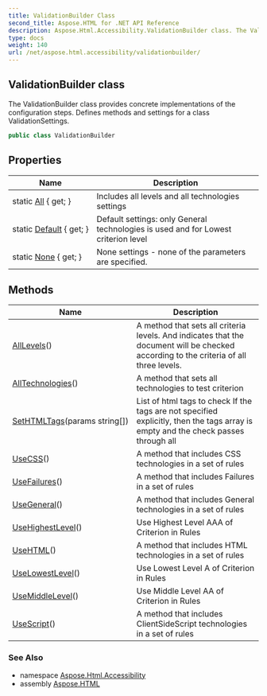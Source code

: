 ```yaml
---
title: ValidationBuilder Class
second_title: Aspose.HTML for .NET API Reference
description: Aspose.Html.Accessibility.ValidationBuilder class. The ValidationBuilder class provides concrete implementations of the configuration steps. Defines methods and settings for a class ValidationSettings
type: docs
weight: 140
url: /net/aspose.html.accessibility/validationbuilder/
---
```

## ValidationBuilder class

The ValidationBuilder class provides concrete implementations of the configuration steps. Defines methods and settings for a class ValidationSettings.

```csharp
public class ValidationBuilder
```

## Properties

| Name | Description |
| --- | --- |
| static [All](../../aspose.html.accessibility/validationbuilder/all/) { get; } | Includes all levels and all technologies settings |
| static [Default](../../aspose.html.accessibility/validationbuilder/default/) { get; } | Default settings: only General technologies is used and for Lowest criterion level |
| static [None](../../aspose.html.accessibility/validationbuilder/none/) { get; } | None settings - none of the parameters are specified. |

## Methods

| Name | Description |
| --- | --- |
| [AllLevels](../../aspose.html.accessibility/validationbuilder/alllevels/)() | A method that sets all criteria levels. And indicates that the document will be checked according to the criteria of all three levels. |
| [AllTechnologies](../../aspose.html.accessibility/validationbuilder/alltechnologies/)() | A method that sets all technologies to test criterion |
| [SetHTMLTags](../../aspose.html.accessibility/validationbuilder/sethtmltags/)(params string[]) | List of html tags to check If the tags are not specified explicitly, then the tags array is empty and the check passes through all |
| [UseCSS](../../aspose.html.accessibility/validationbuilder/usecss/)() | A method that includes CSS technologies in a set of rules |
| [UseFailures](../../aspose.html.accessibility/validationbuilder/usefailures/)() | A method that includes Failures in a set of rules |
| [UseGeneral](../../aspose.html.accessibility/validationbuilder/usegeneral/)() | A method that includes General technologies in a set of rules |
| [UseHighestLevel](../../aspose.html.accessibility/validationbuilder/usehighestlevel/)() | Use Highest Level AAA of Criterion in Rules |
| [UseHTML](../../aspose.html.accessibility/validationbuilder/usehtml/)() | A method that includes HTML technologies in a set of rules |
| [UseLowestLevel](../../aspose.html.accessibility/validationbuilder/uselowestlevel/)() | Use Lowest Level A of Criterion in Rules |
| [UseMiddleLevel](../../aspose.html.accessibility/validationbuilder/usemiddlelevel/)() | Use Middle Level AA of Criterion in Rules |
| [UseScript](../../aspose.html.accessibility/validationbuilder/usescript/)() | A method that includes ClientSideScript technologies in a set of rules |

### See Also

* namespace [Aspose.Html.Accessibility](../../aspose.html.accessibility/)
* assembly [Aspose.HTML](../../)
